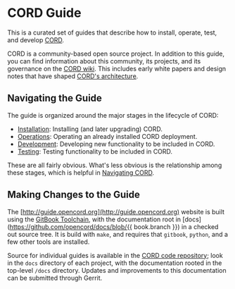 # CORD Guide

This is a curated set of guides that describe how to install, operate, test,
and develop [CORD](https://opencord.org).

CORD is a community-based open source project. In addition to this guide, you
can find information about this community, its projects, and its governance on
the [CORD wiki](https://wiki.opencord.org). This includes early white papers
and design notes that have shaped [CORD's
architecture](https://wiki.opencord.org/display/CORD/Documentation).

## Navigating the Guide

The guide is organized around the major stages in the lifecycle of CORD:

* [Installation](README.md): Installing (and later upgrading) CORD. 
* [Operations](operating_cord/operating_cord.md): Operating an already 
  installed CORD deployment. 
* [Development](developer/developer.md): Developing new functionality 
  to be included in CORD. 
* [Testing](cord-tester/README.md): Testing functionality to be 
 included in CORD. 

These are all fairly obvious. What's less obvious is the relationship among 
these stages, which is helpful in [Navigating CORD](navigate.md).

## Making Changes to the Guide

The [http://guide.opencord.org](http://guide.opencord.org) website is built
using the [GitBook Toolchain](https://toolchain.gitbook.com/), with the
documentation root in
[docs](https://github.com/opencord/docs/blob/{{ book.branch }}) in a
checked out source tree.  It is build with `make`, and requires that `gitbook`,
`python`, and a few other tools are installed.

Source for individual guides is available in the [CORD code
repository](https://gerrit.opencord.org); look in the `docs` directory of each
project, with the documentation rooted in the top-level `/docs`
directory. Updates and improvements to this documentation can be
submitted through Gerrit.
